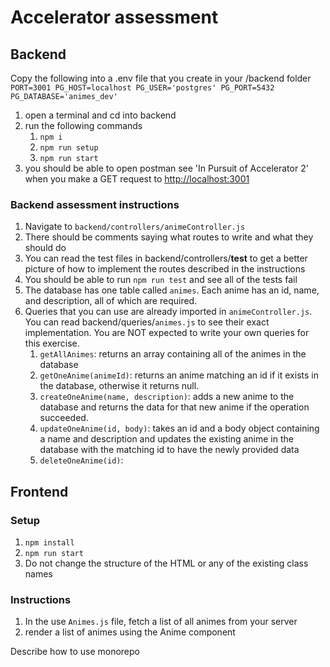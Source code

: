# Accelerator assessment

## Backend
Copy the following into a .env file that you create in your /backend folder
`PORT=3001
PG_HOST=localhost
PG_USER='postgres'
PG_PORT=5432
PG_DATABASE='animes_dev'`

1. open a terminal and cd into backend
2. run the following commands
   1. `npm i`
   2. `npm run setup`
   3. `npm run start`
3. you should be able to open postman see 'In Pursuit of Accelerator 2' when you make a GET request to [http://localhost:3001](http://localhost:3001)

### Backend assessment instructions

1. Navigate to `backend/controllers/animeController.js`
2. There should be comments saying what routes to write and what they should do
3. You can read the test files in backend/controllers/__test__ to get a better picture of how to implement the routes described in the instructions
4. You should be able to run `npm run test` and see all of the tests fail
5. The database has one table called `animes`. Each anime has an id, name, and description, all of which are required.
6. Queries that you can use are already imported in `animeController.js`. You can read backend/queries/`animes.js` to see their exact implementation. You are NOT expected to write your own queries for this exercise.
   1. `getAllAnimes`: returns an array containing all of the animes in the database
   2. `getOneAnime(animeId)`: returns an anime matching an id if it exists in the database, otherwise it returns null.
   3. `createOneAnime(name, description)`: adds a new anime to the database and returns the data for that new anime if the operation succeeded.
   4. `updateOneAnime(id, body)`: takes an id and a body object containing a name and description and updates the existing anime in the database with the matching id to have the newly provided data
   5. `deleteOneAnime(id)`:

## Frontend

### Setup

1. `npm install`
2. `npm run start`
3. Do not change the structure of the HTML or any of the existing class names

### Instructions

1. In the use `Animes.js` file, fetch a list of all animes from your server
2. render a list of animes using the Anime component


Describe how to use monorepo

